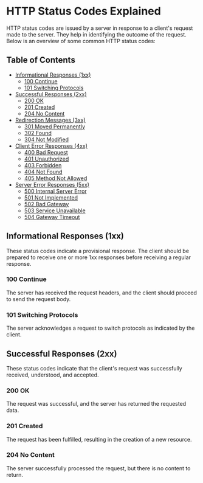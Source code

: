 # HTTP Status Codes Explained

HTTP status codes are issued by a server in response to a client's request made to the server. They help in identifying the outcome of the request. Below is an overview of some common HTTP status codes:

## Table of Contents
- [Informational Responses (1xx)](#informational-responses-1xx)
  - [100 Continue](#100-continue)
  - [101 Switching Protocols](#101-switching-protocols)
- [Successful Responses (2xx)](#successful-responses-2xx)
  - [200 OK](#200-ok)
  - [201 Created](#201-created)
  - [204 No Content](#204-no-content)
- [Redirection Messages (3xx)](#redirection-messages-3xx)
  - [301 Moved Permanently](#301-moved-permanently)
  - [302 Found](#302-found)
  - [304 Not Modified](#304-not-modified)
- [Client Error Responses (4xx)](#client-error-responses-4xx)
  - [400 Bad Request](#400-bad-request)
  - [401 Unauthorized](#401-unauthorized)
  - [403 Forbidden](#403-forbidden)
  - [404 Not Found](#404-not-found)
  - [405 Method Not Allowed](#405-method-not-allowed)
- [Server Error Responses (5xx)](#server-error-responses-5xx)
  - [500 Internal Server Error](#500-internal-server-error)
  - [501 Not Implemented](#501-not-implemented)
  - [502 Bad Gateway](#502-bad-gateway)
  - [503 Service Unavailable](#503-service-unavailable)
  - [504 Gateway Timeout](#504-gateway-timeout)

## Informational Responses (1xx)
These status codes indicate a provisional response. The client should be prepared to receive one or more 1xx responses before receiving a regular response.

### 100 Continue
The server has received the request headers, and the client should proceed to send the request body.

### 101 Switching Protocols
The server acknowledges a request to switch protocols as indicated by the client.

## Successful Responses (2xx)
These status codes indicate that the client's request was successfully received, understood, and accepted.

### 200 OK
The request was successful, and the server has returned the requested data.

### 201 Created
The request has been fulfilled, resulting in the creation of a new resource.

### 204 No Content
The server successfully processed the request, but there is no content to return.
